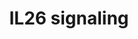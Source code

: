 ---
annotations:
- id: PW:0000003
  parent: signaling pathway
  type: Pathway Ontology
  value: signaling pathway
- id: PW:0000516
  parent: regulatory pathway
  type: Pathway Ontology
  value: interleukin-6 signaling pathway
authors:
- Rex D A B
- Egonw
- Khanspers
- AlexanderPico
- Eweitz
citedin: ''
communities: []
description: A comprehensive network map of IL-26 signaling pathway
last-edited: 2025-02-19
ndex: null
organisms:
- Homo sapiens
redirect_from:
- /index.php/Pathway:WP5347
- /instance/WP5347
- /instance/WP5347_r136623
revision: r136623
schema-jsonld:
- '@context': https://schema.org/
  '@id': https://wikipathways.github.io/pathways/WP5347.html
  '@type': Dataset
  creator:
    '@type': Organization
    name: WikiPathways
  description: A comprehensive network map of IL-26 signaling pathway
  keywords:
  - ' NFATC1'
  - ' SOCS3'
  - ACTA2
  - AKT1
  - ATP6V0D2
  - BAX
  - CASP3
  - CCL20
  - COX2
  - CSF2
  - CTSK
  - CXCL8
  - Ccl20
  - Ccl3
  - Cd80
  - Csf
  - Cxcl2
  - DCSTAMP
  - 'DDIT3 '
  - DEFB4
  - 'EPHA3 '
  - ICAM1
  - IL10
  - IL10R2
  - IL17A
  - IL1B
  - IL20R1
  - IL26
  - IL33
  - IL6
  - IL8
  - Il10
  - Il13
  - Il17a
  - Il33
  - Il4
  - Il6
  - JAK1
  - JAK2
  - JUN
  - MAPK1
  - MAPK14
  - MAPK3
  - MAPK8
  - MAPK9
  - MMP1
  - MMP9
  - MPO
  - Mmp2
  - Mmp9
  - Mpo
  - NFKBIA
  - Nos2
  - OCSTAMP
  - PIK3CA
  - RELA
  - RORC
  - SMAD2
  - STAT1
  - STAT3
  - TGFB1
  - TNF
  - 'TNFSF11 '
  - TRAP
  - TYK2
  - Tnf
  - cleaved CASP3
  license: CC0
  name: IL26 signaling
seo: CreativeWork
title: IL26 signaling
wpid: WP5347
---